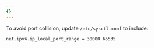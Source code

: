 ```yaml
---
{}
---
```

To avoid port collision, update `/etc/sysctl.conf` to include:

``` sh
net.ipv4.ip_local_port_range = 30000 65535
```
